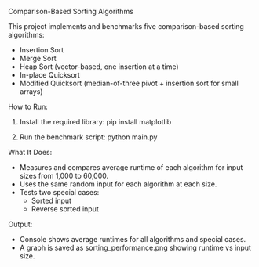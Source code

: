 Comparison-Based Sorting Algorithms

This project implements and benchmarks five comparison-based sorting algorithms:

- Insertion Sort
- Merge Sort
- Heap Sort (vector-based, one insertion at a time)
- In-place Quicksort
- Modified Quicksort (median-of-three pivot + insertion sort for small arrays)

How to Run:

1. Install the required library:
   pip install matplotlib

2. Run the benchmark script:
   python main.py

What It Does:

- Measures and compares average runtime of each algorithm for input sizes from 1,000 to 60,000.
- Uses the same random input for each algorithm at each size.
- Tests two special cases:
  - Sorted input
  - Reverse sorted input

Output:

- Console shows average runtimes for all algorithms and special cases.
- A graph is saved as sorting_performance.png showing runtime vs input size.